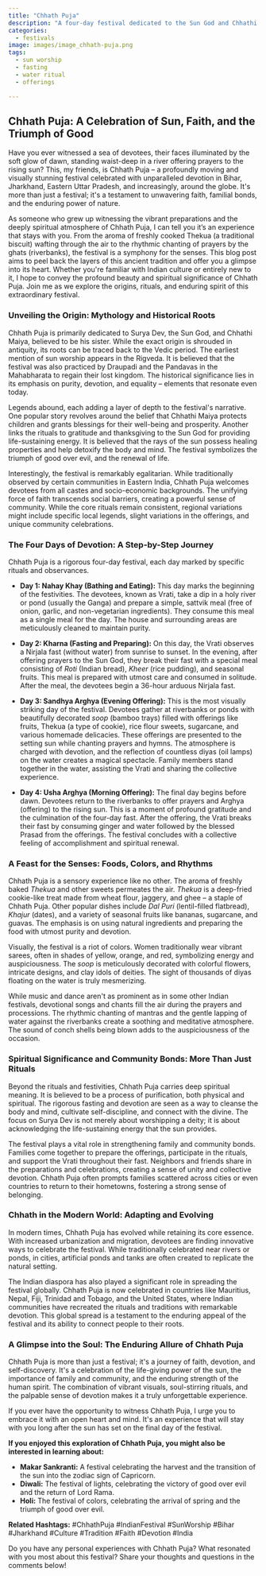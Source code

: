```yaml
---
title: "Chhath Puja"
description: "A four-day festival dedicated to the Sun God and Chhathi Maiya, primarily celebrated in Bihar, Jharkhand, and Eastern UP."
categories:
  - festivals
image: images/image_chhath-puja.png
tags:
  - sun worship
  - fasting
  - water ritual
  - offerings

---
```


## Chhath Puja: A Celebration of Sun, Faith, and the Triumph of Good

Have you ever witnessed a sea of devotees, their faces illuminated by the soft glow of dawn, standing waist-deep in a river offering prayers to the rising sun? This, my friends, is Chhath Puja – a profoundly moving and visually stunning festival celebrated with unparalleled devotion in Bihar, Jharkhand, Eastern Uttar Pradesh, and increasingly, around the globe. It's more than just a festival; it's a testament to unwavering faith, familial bonds, and the enduring power of nature.

As someone who grew up witnessing the vibrant preparations and the deeply spiritual atmosphere of Chhath Puja, I can tell you it’s an experience that stays with you. From the aroma of freshly cooked Thekua (a traditional biscuit) wafting through the air to the rhythmic chanting of prayers by the ghats (riverbanks), the festival is a symphony for the senses. This blog post aims to peel back the layers of this ancient tradition and offer you a glimpse into its heart. Whether you're familiar with Indian culture or entirely new to it, I hope to convey the profound beauty and spiritual significance of Chhath Puja. Join me as we explore the origins, rituals, and enduring spirit of this extraordinary festival.
### Unveiling the Origin: Mythology and Historical Roots

Chhath Puja is primarily dedicated to Surya Dev, the Sun God, and Chhathi Maiya, believed to be his sister. While the exact origin is shrouded in antiquity, its roots can be traced back to the Vedic period. The earliest mention of sun worship appears in the Rigveda. It is believed that the festival was also practiced by Draupadi and the Pandavas in the Mahabharata to regain their lost kingdom. The historical significance lies in its emphasis on purity, devotion, and equality – elements that resonate even today.

Legends abound, each adding a layer of depth to the festival's narrative. One popular story revolves around the belief that Chhathi Maiya protects children and grants blessings for their well-being and prosperity. Another links the rituals to gratitude and thanksgiving to the Sun God for providing life-sustaining energy. It is believed that the rays of the sun possess healing properties and help detoxify the body and mind. The festival symbolizes the triumph of good over evil, and the renewal of life.

Interestingly, the festival is remarkably egalitarian. While traditionally observed by certain communities in Eastern India, Chhath Puja welcomes devotees from all castes and socio-economic backgrounds. The unifying force of faith transcends social barriers, creating a powerful sense of community. While the core rituals remain consistent, regional variations might include specific local legends, slight variations in the offerings, and unique community celebrations.

### The Four Days of Devotion: A Step-by-Step Journey

Chhath Puja is a rigorous four-day festival, each day marked by specific rituals and observances.

*   **Day 1: Nahay Khay (Bathing and Eating):** This day marks the beginning of the festivities. The devotees, known as Vrati, take a dip in a holy river or pond (usually the Ganga) and prepare a simple, sattvik meal (free of onion, garlic, and non-vegetarian ingredients). They consume this meal as a single meal for the day. The house and surrounding areas are meticulously cleaned to maintain purity.

*   **Day 2: Kharna (Fasting and Preparing):** On this day, the Vrati observes a Nirjala fast (without water) from sunrise to sunset. In the evening, after offering prayers to the Sun God, they break their fast with a special meal consisting of *Roti* (Indian bread), *Kheer* (rice pudding), and seasonal fruits. This meal is prepared with utmost care and consumed in solitude. After the meal, the devotees begin a 36-hour arduous Nirjala fast.

*   **Day 3: Sandhya Arghya (Evening Offering):** This is the most visually striking day of the festival. Devotees gather at riverbanks or ponds with beautifully decorated *soop* (bamboo trays) filled with offerings like fruits, Thekua (a type of cookie), rice flour sweets, sugarcane, and various homemade delicacies. These offerings are presented to the setting sun while chanting prayers and hymns. The atmosphere is charged with devotion, and the reflection of countless diyas (oil lamps) on the water creates a magical spectacle. Family members stand together in the water, assisting the Vrati and sharing the collective experience.

*   **Day 4: Usha Arghya (Morning Offering):** The final day begins before dawn. Devotees return to the riverbanks to offer prayers and Arghya (offering) to the rising sun. This is a moment of profound gratitude and the culmination of the four-day fast. After the offering, the Vrati breaks their fast by consuming ginger and water followed by the blessed Prasad from the offerings. The festival concludes with a collective feeling of accomplishment and spiritual renewal.

### A Feast for the Senses: Foods, Colors, and Rhythms

Chhath Puja is a sensory experience like no other. The aroma of freshly baked *Thekua* and other sweets permeates the air. *Thekua* is a deep-fried cookie-like treat made from wheat flour, jaggery, and ghee – a staple of Chhath Puja. Other popular dishes include *Dal Puri* (lentil-filled flatbread), *Khajur* (dates), and a variety of seasonal fruits like bananas, sugarcane, and guavas. The emphasis is on using natural ingredients and preparing the food with utmost purity and devotion.

Visually, the festival is a riot of colors. Women traditionally wear vibrant sarees, often in shades of yellow, orange, and red, symbolizing energy and auspiciousness. The *soop* is meticulously decorated with colorful flowers, intricate designs, and clay idols of deities. The sight of thousands of diyas floating on the water is truly mesmerizing.

While music and dance aren't as prominent as in some other Indian festivals, devotional songs and chants fill the air during the prayers and processions. The rhythmic chanting of mantras and the gentle lapping of water against the riverbanks create a soothing and meditative atmosphere. The sound of conch shells being blown adds to the auspiciousness of the occasion.

### Spiritual Significance and Community Bonds: More Than Just Rituals

Beyond the rituals and festivities, Chhath Puja carries deep spiritual meaning. It is believed to be a process of purification, both physical and spiritual. The rigorous fasting and devotion are seen as a way to cleanse the body and mind, cultivate self-discipline, and connect with the divine. The focus on Surya Dev is not merely about worshipping a deity; it is about acknowledging the life-sustaining energy that the sun provides.

The festival plays a vital role in strengthening family and community bonds. Families come together to prepare the offerings, participate in the rituals, and support the Vrati throughout their fast. Neighbors and friends share in the preparations and celebrations, creating a sense of unity and collective devotion. Chhath Puja often prompts families scattered across cities or even countries to return to their hometowns, fostering a strong sense of belonging.

### Chhath in the Modern World: Adapting and Evolving

In modern times, Chhath Puja has evolved while retaining its core essence. With increased urbanization and migration, devotees are finding innovative ways to celebrate the festival. While traditionally celebrated near rivers or ponds, in cities, artificial ponds and tanks are often created to replicate the natural setting.

The Indian diaspora has also played a significant role in spreading the festival globally. Chhath Puja is now celebrated in countries like Mauritius, Nepal, Fiji, Trinidad and Tobago, and the United States, where Indian communities have recreated the rituals and traditions with remarkable devotion. This global spread is a testament to the enduring appeal of the festival and its ability to connect people to their roots.

### A Glimpse into the Soul: The Enduring Allure of Chhath Puja

Chhath Puja is more than just a festival; it's a journey of faith, devotion, and self-discovery. It's a celebration of the life-giving power of the sun, the importance of family and community, and the enduring strength of the human spirit. The combination of vibrant visuals, soul-stirring rituals, and the palpable sense of devotion makes it a truly unforgettable experience.

If you ever have the opportunity to witness Chhath Puja, I urge you to embrace it with an open heart and mind. It's an experience that will stay with you long after the sun has set on the final day of the festival.

**If you enjoyed this exploration of Chhath Puja, you might also be interested in learning about:**

*   **Makar Sankranti:** A festival celebrating the harvest and the transition of the sun into the zodiac sign of Capricorn.
*   **Diwali:** The festival of lights, celebrating the victory of good over evil and the return of Lord Rama.
*   **Holi:** The festival of colors, celebrating the arrival of spring and the triumph of good over evil.

**Related Hashtags:** #ChhathPuja #IndianFestival #SunWorship #Bihar #Jharkhand #Culture #Tradition #Faith #Devotion #India

Do you have any personal experiences with Chhath Puja? What resonated with you most about this festival? Share your thoughts and questions in the comments below!

